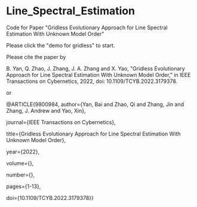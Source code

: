 # Line_Spectral_Estimation
Code for Paper "Gridless Evolutionary Approach for Line Spectral Estimation With Unknown Model Order"

Please click the "demo for gridless" to start.

Please cite the paper by

B. Yan, Q. Zhao, J. Zhang, J. A. Zhang and X. Yao, "Gridless Evolutionary Approach for Line Spectral Estimation With Unknown Model Order," in IEEE Transactions on Cybernetics, 2022, doi: 10.1109/TCYB.2022.3179378.

or

@ARTICLE{9800984,
  author={Yan, Bai and Zhao, Qi and Zhang, Jin and Zhang, J. Andrew and Yao, Xin},
  
  journal={IEEE Transactions on Cybernetics}, 
  
  title={Gridless Evolutionary Approach for Line Spectral Estimation With Unknown Model Order}, 
  
  year={2022},
  
  volume={},
  
  number={},
  
  pages={1-13},
  
  doi={10.1109/TCYB.2022.3179378}}
  

